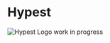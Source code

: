 # Hypest

![Hypest Logo](http://img15.hostingpics.net/thumbs/mini_522700HBlancVioletBleu256.png)
work in progress
